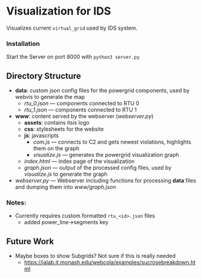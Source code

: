 # Visualization for IDS
Visualizes current `virtual_grid` used by IDS system. 

### Installation
Start the Server on port 8000 with `python3 server.py`

## Directory Structure

- **data**: custom json config files for the powergrid components, used by webvis to generate the map
    - _rtu_0.json_ — components connected to RTU 0
    - _rtu_1.json_ — components connected to RTU 1
- **www**: content served by the webserver (_webserver.py_)
  - **assets**: contains itsis logo
  - **css**: stylesheets for the website
  - **js**: javascripts
    - _com.js_ — connects to C2 and gets newest violations, highlights them on the graph
    - _visualize.js_ — generates the powergrid visualization graph
  - _index.html_ — index page of the visualization
  - _graph.json_ — output of the processed config files, used by _visualize.js_ to generate the graph
- _webserver.py_ — Webserver including functions for processing **data** files and dumping them into _www/graph.json_


### Notes:
- Currently requires custom formatted `rtu_<id>.json` files
    - added power_line->segments key

## Future Work
- Maybe boxes to show Subgrids? Not sure if this is really needed
    - https://ialab.it.monash.edu/webcola/examples/sucrosebreakdown.html
